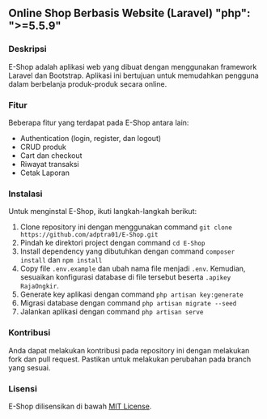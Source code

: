 ## Online Shop Berbasis Website (Laravel) "php": ">=5.5.9"

### Deskripsi

E-Shop adalah aplikasi web yang dibuat dengan menggunakan framework Laravel dan Bootstrap. Aplikasi ini bertujuan untuk memudahkan pengguna dalam berbelanja produk-produk secara online.

### Fitur

Beberapa fitur yang terdapat pada E-Shop antara lain:

-   Authentication (login, register, dan logout)
-   CRUD produk
-   Cart dan checkout
-   Riwayat transaksi
-   Cetak Laporan

### Instalasi

Untuk menginstal E-Shop, ikuti langkah-langkah berikut:

1. Clone repository ini dengan menggunakan command `git clone https://github.com/adptra01/E-Shop.git`
2. Pindah ke direktori project dengan command `cd E-Shop`
3. Install dependency yang dibutuhkan dengan command `composer install` dan `npm install`
4. Copy file `.env.example` dan ubah nama file menjadi `.env`. Kemudian, sesuaikan konfigurasi database di file tersebut beserta `.apikey RajaOngkir`.
5. Generate key aplikasi dengan command `php artisan key:generate`
6. Migrasi database dengan command `php artisan migrate --seed`
7. Jalankan aplikasi dengan command `php artisan serve`

### Kontribusi

Anda dapat melakukan kontribusi pada repository ini dengan melakukan fork dan pull request. Pastikan untuk melakukan perubahan pada branch yang sesuai.

### Lisensi

E-Shop dilisensikan di bawah [MIT License](https://opensource.org/licenses/MIT).
